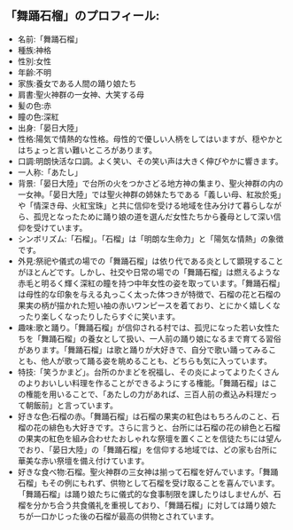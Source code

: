 ## 「舞踊石榴」のプロフィール:

* 名前:「舞踊石榴」
* 種族:神格
* 性別:女性
* 年齢:不明
* 家族:養女である人間の踊り娘たち
* 肩書:聖火神群の一女神、大笑する母
* 髪の色:赤
* 瞳の色:深紅
* 出身:「晏日大陸」
* 性格:陽気で情熱的な性格。母性的で優しい人柄をしてはいますが、穏やかとはちょっと言い難いところがあります。
* 口調:明朗快活な口調。よく笑い、その笑い声は大きく伸びやかに響きます。
* 一人称:「あたし」
* 背景:「晏日大陸」で台所の火をつかさどる地方神の集まり、聖火神群の内の一女神。「晏日大陸」では聖火神群の姉妹たちである「義しい母、紅妝於兎」や「情深き母、火紅宝珠」と共に信仰を受ける地域を住み分けて暮らしながら、孤児となったために踊り娘の道を選んだ女性たちから養母として深い信仰を受けています。
* シンボリズム:「石榴」。「石榴」は「明朗な生命力」と「陽気な情熱」の象徴です。
* 外見:祭祀や儀式の場での「舞踊石榴」は依り代である炎として顕現することがほとんどです。しかし、社交や日常の場での「舞踊石榴」は燃えるような赤毛と明るく輝く深紅の瞳を持つ中年女性の姿を取っています。「舞踊石榴」は母性的な印象を与える丸っこく太った体つきが特徴で、石榴の花と石榴の果実の柄が描かれた短い袖の赤いワンピースを着ており、とにかく嬉しくなったり楽しくなったりしたらすぐに笑います。
* 趣味:歌と踊り。「舞踊石榴」が信仰される村では、孤児になった若い女性たちを「舞踊石榴」の養女として扱い、一人前の踊り娘になるまで育てる習俗があります。「舞踊石榴」は歌と踊りが大好きで、自分で歌い踊ってみることも、他人が歌って踊る姿を眺めることも、どちらも気に入っています。
* 特技:「笑うかまど」。台所のかまどを祝福し、その炎によってよりたくさんのよりおいしい料理を作ることができるようにする権能。「舞踊石榴」はこの権能を用いることで、「あたしの力があれば、三百人前の煮込み料理だって朝飯前」と言っています。
* 好きな色:石榴の赤。「舞踊石榴」は石榴の果実の紅色はもちろんのこと、石榴の花の緋色も大好きです。さらに言うと、台所には石榴の花の緋色と石榴の果実の紅色を組み合わせたおしゃれな祭壇を置くことを信徒たちには望んでおり、「晏日大陸」の「舞踊石榴」を信仰する地域では、どの家も台所に華美な赤い祭壇を備え付けています。
* 好きな食べ物:石榴。聖火神群の三女神は揃って石榴を好んでいます。「舞踊石榴」もその例にもれず、供物として石榴を受け取ることを喜んでいます。「舞踊石榴」は踊り娘たちに儀式的な食事制限を課したりはしませんが、石榴を分かち合う共食儀礼を重視しており、「舞踊石榴」に対しては踊り娘たちが一口かじった後の石榴が最高の供物とされています。
